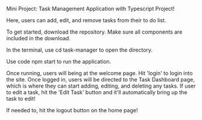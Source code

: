 Mini Project: Task Management Application with Typescript Project!

Here, users can add, edit, and remove tasks from their to do list.

To get started, download the repository. Make sure all components are included in the download.

In the terminal, use cd task-manager to open the directory.

Use code npm start to run the application.

Once running, users will being at the welcome page. Hit 'login' to login into the site. Once logged in, users will be directed to the Task Dashboard page, which is where they can start adding, editing, and deleting any tasks. If user to edit a task, hit the 'Edit Task' button and it'll automatically bring up the task to edit!

If needed to, hit the logout button on the home page!